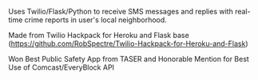 Uses Twilio/Flask/Python to receive SMS messages and replies with real-time crime reports in user's local neighborhood.

Made from Twilio Hackpack for Heroku and Flask base (https://github.com/RobSpectre/Twilio-Hackpack-for-Heroku-and-Flask)

Won Best Public Safety App from TASER and Honorable Mention for Best Use of Comcast/EveryBlock API
